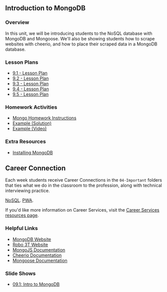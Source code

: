 ## Introduction to MongoDB

### Overview

In this unit, we will be introducing students to the NoSQL database with MongoDB and Mongoose. We'll also be showing students how to scrape websites with cheerio, and how to place their scraped data in a MongoDB database.

### Lesson Plans

* [9.1 - Lesson Plan](01-Day/01-Day-LessonPlan.md)
* [9.2 - Lesson Plan](02-Day/02-Day-LessonPlan.md)
* [9.3 - Lesson Plan](03-Day/03-Day-LessonPlan.md)
* [9.4 - Lesson Plan](04-Day/04-Day-LessonPlan.md)
* [9.5 - Lesson Plan](05-Day/05-Day-LessonPlan.md)

### Homework Activities

* [Mongo Homework Instructions](../../../01-Class-Content/18-mongo-mongoose/02-Homework/Instructions/)
* [Example (Solution)](../../../01-Class-Content/18-mongo-mongoose/02-Homework/Solutions/)
* [Example (Video)](https://youtu.be/4ltZr3VPmno)

### Extra Resources

* [Installing MongoDB](./Important/Installing-MongoDB.md)

## Career Connection
Each week students receive Career Connections in the `04-Important` folders that ties what we do in the classroom to the profession, along with technical interviewing practice.

[NoSQL](../../../01-Class-Content/17-NoSQL/04-Important/CAREER-CONNECTION.md).
[PWA](../../../01-Class-Content/18-PWA/04-Important/CAREER-CONNECTION.md).

If you'd like more information on Career Services, visit the [Career Services resources page](http://bit.ly/CodingCS).

### Helpful Links

* [MongoDB Website](https://www.mongodb.com/)
* [Robo 3T Website](https://robomongo.org/download)
* [MongoJS Documentation](https://www.npmjs.com/package/mongojs)
* [Cheerio Documentation](https://github.com/cheeriojs/cheerio)
* [Mongoose Documentation](http://mongoosejs.com/docs/guide.html)

### Slide Shows

* [09.1: Intro to MongoDB](https://docs.google.com/presentation/d/1SIwBii8Paawah55hr-7ros9vJ_tzLURSBvuU1gUVWoI/edit?usp=sharing)
